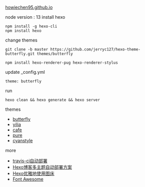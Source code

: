 [howiechen95.github.io](http://howiechen95.github.io)

node version : 13
install hexo
```
npm install -g hexo-cli
npm install hexo
```

change themes
```
git clone -b master https://github.com/jerryc127/hexo-theme-butterfly.git themes/butterfly

npm install hexo-renderer-pug hexo-renderer-stylus
```

update  _config.yml
```
theme: butterfly
```

run
```
hexo clean && hexo generate && hexo server
```

themes
* [butterfly](https://github.com/jerryc127/hexo-theme-butterfly.git)
* [yilia](https://github.com/litten/hexo-theme-yilia)
* [cafe](https://github.com/giscafer/hexo-theme-cafe)
* [pure](https://github.com/cofess/hexo-theme-pure)
* [cyanstyle](https://github.com/wizardforcel/hexo-theme-cyanstyle)

more

* [travis-ci自动部署](https://lanlan2017.github.io/blog/13f63c39/)
* [Hexo博客多主题自动部署方案](https://www.jianshu.com/p/f8ffcd755e7a)
* [Hexo优雅地使用图床](https://blog.dgut.top/2020/07/10/hexo-pic/)
* [Font Awesome](https://fontawesome.com/v5.15/icons?from=io)